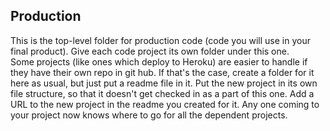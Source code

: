 ## Production
This is the top-level folder for production code (code you will use in your final product).
Give each code project its own folder under this one.  
Some projects (like ones which deploy to Heroku) are easier to handle if they have their own repo in git hub. If that's the case, create a folder for it here as usual, but just put a readme file in it. Put the new project in its own file structure, so that it doesn't get checked in as a part of this one. Add a URL to the new project in the readme you created for it. Any one coming to your project now knows where to go for all the dependent projects.


